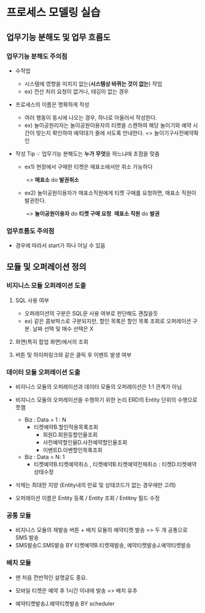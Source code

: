 # 프로세스 모델링 실습



## 업무기능 분해도 및 업무 흐름도



### 업무기능 분해도 주의점

- 수작업
  - 시스템에 영향을 미치지 없는(**시스템상 바뀌는 것이 없는**)  작업
  - ex) 전산 처리 요청이 없거나, 태깅이 없는 경우

- 프로세스의 이름은 명확하게 작성 

  - 여러 행동이 동시에 나오는 경우, 하나로 아울러서 작성한다.
  - ex) 놀이공원리자는 놀이공원이용자의 티켓을 스캔하여 해당 놀이기와 예약 시간이 맞는지 확인하여 예약대기 줄에 서도록 안내한다.  => 놀이기구사전예약확인

- 작성 Tip :bulb: 업무기능 분해도는 **누가** **무엇**을 하느냐에 초점을 맞춤

  - ex1) 현장에서 구매한 티켓은 매표소에서만 취소 가능하다 

    ​	=> **매표소** do **발권취소**

  - ex2) 놀이공원이용자가 매표소직원에게 티켓 구매를 요청하면, 매표소 직원이 발권한다.

    ​	=> **놀이공원이용자** do **티켓 구매 요청**. **매표소 직원** do  **발권**



### 업무흐름도 주의점

- 경우에 따라서 start가 하나 아닐 수 있음



## 모듈 및 오퍼레이션 정의



### 비지니스 모듈 오퍼레이션 도출

1. SQL 사용 여부
   - 오퍼레이션의 구분은 SQL문 사용 여부로 판단해도 괜찮을듯
   - ex) 같은 콤보박스로 구분되지만, 할인 목록은 할인 목록 조회로 오퍼레이션 구분. 날짜 선택 및 매수 선택은 X

2. 화면(특히 팝업 화면)에서의 조회
3. 버튼 및 하이퍼링크와 같은 클릭 후 이벤트 발생 여부





### 데이터 모듈 오퍼레이션 도출

- 비지니스 모듈의 오퍼레이션과 데이터 모듈의 오퍼레이션은 1:1 관계가 아님
- 비지니스 모듈의 오퍼레이션을 수행하기 위한 논리 ERD의 Entity 단위의 수행으로 쪼깸
  - Biz : Data = 1 : N
    - 티켓예약B.할인적용목록조회
      - 회원D.회원등할인율조회
      - 사전예약할인율D.사전예약할인율조회
      - 이벤트D.이벤할인목록조회
  - Biz : Data = N: 1
    - 티켓예약B.티켓예약취소 , 티켓예약B.티켓예약전체취소 : 티켓D.티켓예약상태수정

- 삭제는 최대한 지양 (Entity내의 만료 및 상태코드가 없는 경우에만 고려)
- 오퍼레이션 이름은 Entity 등록 / Entity 조회 / Entitny 필드 수정



### 공통 모듈

- 비지니스 모듈의 재발송 버튼 + 배치 모듈의 예약티켓 발송 => 두 개 공통으로 SMS 발송
- SMS발송C.SMS발송 BY 티켓예약B.티켓재발송, 예약티켓발송J.예약티켓발송



### 배치 모듈

- 맨 처음 전반적인 설명글도 중요.

- 모바일 티켓은 예약 후 1시간 이내에 발송 => 배치 유추 
- 예약티켓발송J.예약티켓발송 BY scheduler



















